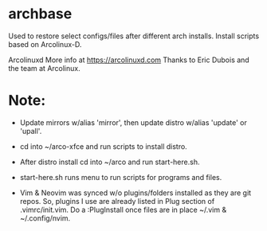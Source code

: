  # archbase
  Used to restore select configs/files after different arch installs.
  Install scripts based on Arcolinux-D.

 Arcolinuxd
  More info at https://arcolinuxd.com
  Thanks to Eric Dubois and the team at Arcolinux.

 # Note:
 
  * Update mirrors w/alias 'mirror', then update distro w/alias 'update' or 'upall'.
 
  * cd into ~/arco-xfce and run scripts to install distro.
 
  * After distro install cd into ~/arco and run start-here.sh.
 
  * start-here.sh runs menu to run scripts for programs and files.
 
  * Vim & Neovim was synced w/o plugins/folders installed as they are git repos.
	 So, plugins I use are already listed in Plug section of .vimrc/init.vim.
	 Do a :PlugInstall once files are in place ~/.vim & ~/.config/nvim.
